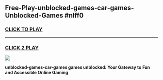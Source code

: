 
## Free-Play-unblocked-games-car-games-Unblocked-Games #nlff0
<h3>
<a href="https://news.freeplayer.one?title=unblocked-games-car-games&ref=8M">CLICK TO PLAY</a></h3>
<hr>

<h3>
<a href="https://news.freeplayer.one?title=unblocked-games-car-games&ref=8M">CLICK 2 PLAY</a>
  
</h3>

<a href="https://news.freeplayer.one?title=unblocked-games-car-games&ref=8M"><img src="https://clearcache.store/games.png"></a>


**unblocked-games-car-games games unblocked: Your Gateway to Fun and Accessible Online Gaming**
